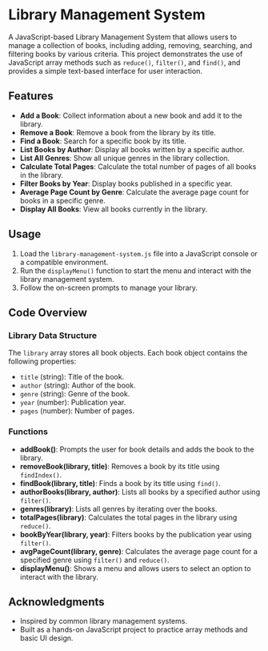 # Library Management System

A JavaScript-based Library Management System that allows users to manage a collection of books, including adding, removing, searching, and filtering books by various criteria. This project demonstrates the use of JavaScript array methods such as `reduce()`, `filter()`, and `find()`, and provides a simple text-based interface for user interaction.

## Features

- **Add a Book**: Collect information about a new book and add it to the library.
- **Remove a Book**: Remove a book from the library by its title.
- **Find a Book**: Search for a specific book by its title.
- **List Books by Author**: Display all books written by a specific author.
- **List All Genres**: Show all unique genres in the library collection.
- **Calculate Total Pages**: Calculate the total number of pages of all books in the library.
- **Filter Books by Year**: Display books published in a specific year.
- **Average Page Count by Genre**: Calculate the average page count for books in a specific genre.
- **Display All Books**: View all books currently in the library.

## Usage

1. Load the `library-management-system.js` file into a JavaScript console or a compatible environment.
2. Run the `displayMenu()` function to start the menu and interact with the library management system.
3. Follow the on-screen prompts to manage your library.

## Code Overview

### Library Data Structure

The `library` array stores all book objects. Each book object contains the following properties:
- `title` (string): Title of the book.
- `author` (string): Author of the book.
- `genre` (string): Genre of the book.
- `year` (number): Publication year.
- `pages` (number): Number of pages.

### Functions

- **addBook()**: Prompts the user for book details and adds the book to the library.
- **removeBook(library, title)**: Removes a book by its title using `findIndex()`.
- **findBook(library, title)**: Finds a book by its title using `find()`.
- **authorBooks(library, author)**: Lists all books by a specified author using `filter()`.
- **genres(library)**: Lists all genres by iterating over the books.
- **totalPages(library)**: Calculates the total pages in the library using `reduce()`.
- **bookByYear(library, year)**: Filters books by the publication year using `filter()`.
- **avgPageCount(library, genre)**: Calculates the average page count for a specified genre using `filter()` and `reduce()`.
- **displayMenu()**: Shows a menu and allows users to select an option to interact with the library.

## Acknowledgments

- Inspired by common library management systems.
- Built as a hands-on JavaScript project to practice array methods and basic UI design.
